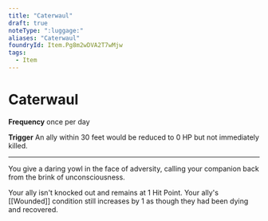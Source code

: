 ```yaml
---
title: "Caterwaul"
draft: true
noteType: ":luggage:"
aliases: "Caterwaul"
foundryId: Item.Pg8m2wDVA2T7wMjw
tags:
  - Item
---
```


# Caterwaul

**Frequency** once per day

**Trigger** An ally within 30 feet would be reduced to 0 HP but not immediately killed.

* * *

You give a daring yowl in the face of adversity, calling your companion back from the brink of unconsciousness.

Your ally isn't knocked out and remains at 1 Hit Point. Your ally's [[Wounded]] condition still increases by 1 as though they had been dying and recovered.
